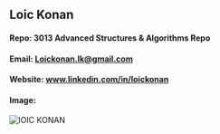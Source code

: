 ## Loic Konan
#### Repo: 3013 Advanced Structures & Algorithms Repo
#### Email: Loickonan.lk@gmail.com
#### Website: www.linkedin.com/in/loickonan
#### Image:
![lOIC KONAN](C:\Users\loick\OneDrive\Pictures.png)

